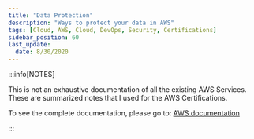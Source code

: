 ```yaml
---
title: "Data Protection"
description: "Ways to protect your data in AWS"
tags: [Cloud, AWS, Cloud, DevOps, Security, Certifications]
sidebar_position: 60
last_update:
  date: 8/30/2020
---
```



:::info[NOTES]

This is not an exhaustive documentation of all the existing AWS Services. These are summarized notes that I used for the AWS Certifications.

To see the complete documentation, please go to: [AWS documentation](https://docs.aws.amazon.com/)

:::

<!-- 
## Overview of Encryption 

Unencrypted data can be read and seen by anyone who has access to it and data stored at rest or sent between two locations in transit is known as plain text or clear text data. The data is plain to see and could be seen and understood by any recipient. 

There is no problem with this as long as the data is not sensitive in any way and doesn't need to be restricted. However if you have data that is sensitive, you need to ensure that the contents of that data is only viewable by a particular recipient or recipients. This can be done by adding a level of encryption to that data.

**Data encryption** is the mechanism in which information is altered, rendering the plain text data unreadable through the use of mathematical algorithms and encryption keys. 

When encrypted, the original plain text is now known as **cipher text** which is unreadable. To decrypt the data, an encryption key is required to revert the cipher text back into a readable format of plain text. 

An **encryption key** is simply a string of characters used in conjunction with the encryption algorithm and the longer the key the more robust the encryption. This encryption involving keys can be categorized by either being:

- symmetric cryptography
- asymmetric cryptography. 

### Symmetric Encryption 

With symmetric encryption, a single key is used to both encrypt and also decrypt the data. 

- This key must be sent securely between the two parties, WHICH exposes a weakness
- If the key is intercepted during transmission, then that third party could easily decrypt any data associated with that key. 

AWS KMS resolves this issue by acting as a central repository, governing and storing the keys required and only issues the decryption keys to those who have sufficient permissions to do so. Some common symmetric cryptography algorithms that are used are:

- AES (Advanced Encryption Standard)
- DES (Digital Encryption Standard)
- Triple DES
- Blowfish

Pros: Symmetric is a lot faster from a performance perspective

Cons: Additional risk as highlighted above 

### Asymmetric Encryption 

Asymmetric encryption which involves two separate keys that are created both at the same time and are linked through a mathematical algorithm. :

- One is used to encrypt the data and considered the private key and should be kept by a single party and should never be shared with anyone else.

- Second key is used to decrypt the data and is considered the public key that can be given and shared with anyone. The public key does not have to be sent over secure transmission and it doesn't matter who has access to this public key as without the private key, any data encrypted with it cannot be accessed. 

Some common examples of asymmetric cryptography algorithms are:

- RSA
- Diffie-Hellman
- Digital Signature Algorithm. 
    
### How Public and Private keys work 

If another party wanted to send you an encrypted message or data, they would encrypt the message using your own public key which can be made freely available to them or anyone. It's public for a reason. The message is then sent to you where you will use your own private key which has that mathematical relationship with your public key to decrypt the data. This allows you to send encrypted data to anyone without the risk of exposing your private key, resolving the issue highlighted with symmetric encryption. 

## Key Management Service - KMS 

This is an AWS Managed service that makes it easy to create and manage keys, and control the use of encryption.

- secure and resilient service that uses hardware security modules

- integrated with AWS CloudTrail to provide logs for all key usage

- audit logging and trailing is important to meet regulatory and compliance needs

- easy to create, manage, and control the use of encryption

- Customer-managed key (CMK) can neve be exported

**How it works:**

- Create a new customer-managed key (CMK) with the following details:
    - Alias and description
    - Key material (customer-provided or AWS-provided)
    - creation date 
    - key state
- Define the key adminitrative permissions:
    - Which IAM users/roles can manage the key?
- Define the key usage permissions: 
    - Which IAM users/roles can use the key to encrypt/decrypt data?

**Why use customer provided key material?**

With customer-provided key, you can perform the following:

- you can import a symmetric 256-bt key from your existing key management infrastructure
- for compliance requirements
- to introduce non-AWS randomness 
- can also be used to extend existing processes to AWS
- if you delete the key by accident, it stays for 7-30 days so it can still be retrieved

**NOTE:**
When a key is deleted completely, you will no longer be able to decrypt any content encrypted with that key.

**What are the cons of usind customer provided key material?**

If we decided to go with customer-provided material, there are some points that we need to remember:

- availability and durability are different from AWS-provided key material 
- automatic rotation is not available
- security of key generation is on the customer side


### Encryption-at-rest Only 

It is important to understand that the KMS service is for encryption at rest only which can include for example S3 Object Storage, RDS, EMR and EBS Encryption to name a few. 

KMS does not perform encryption for data in transit or in motion. If you want to encrypt data while in transit, then you would need to use a different method such as SSL. However, if your data was encrypted at rest using KMS, then when it was sent from one source to another, that data would be a cipher text which could only be converted to plain text with the corresponding key. 

Another important aspect of encryption at rest is whether it is done:

- server-side by the server or 
- client-side by the end user

Examples of server-side encryption are back end servers that encrypt the data as it arrives transparent to the end user. The overhead of performing the encryption and managing the keys is handled by the server, in this case S3, not by the client-side application or the end user. 

On the other hand, client-side encryption requires the user to interact with the data to make the data encrypted and the overhead of encryption process is on the client rather than the server. 

### Compliance and Regulations 

When working with encrypted data, compliance and regulations are often tightly integrated. As a result, KMS works seamlessly with AWS CloudTrail to audit and track how your encryption keys are being used and by whom in addition to other metadata captured by the APIs used such as the source IP address.

The CloudTrail logs that are stored in S3 record KMS API calls such as:

- Decrypt
- Encrypt
- GenerateDataKey
- GetKeyPolicy

### Region-specific and Multi-region Keys 

KMS keys are initially region specific, which means you need to establish a Key Management Service in each region that you want to encrypt data. 

However, AWS has announced that multi-region keys are now supported for client-side encryption in the: 

- AWS Encryption SDK 
- AWS S3 Encryption Client 
- AWS DynamoDB Encryption Client 

### Customer Master Key (CMK)

The CMK is the main key type within KMS and can generate, encrypt and decrypt **data encryption keys** or **DEKs**, which are used outside of the KMS service by other AWS services to perform encryption against your data. 

CMKs can either be managed by AWS or by customers of AWS. 

- **AWS-Managed CMK**
CMKs managed by AWS are used by other AWS services that have the ability to interact with KMS directly to perform encryption against data:
    - Amazon S3
    - SSE-KMS
    
- **Customer-managed CMK**    
These are CMKs that are created and generated by customers rather than AWS. They provide the ability to implement greater flexibility,

    - rotation
    - governing access
    - key policy configuration
    - enabling/disabling the key when it is no longer required.

With many services that you use within AWS, you can control access using identity-based access IAM policies. However, KMS also uses resource-based policies when it comes to CMK access. If you want to allow other IAM users or roles in a different AWS account in which a CMK was created, then you must understand how KMS permissions work. 

#### Access 

To manage access to your CMKs, you must use a **key policy**. Without a key policy associated to your CMK, users will not be able to use it. Permissions to allow you to access and use a CMK from a different AWS account can't be given and generated using IAM alone. 

As a result, you have to use and edit a resource-based key policy in the AWS account where the CMK resides, in addition to an IAM identity-based policy in the AWS account that wants to access the CMK. 

Note that you can only edit key policies for keys that you have created.

#### Key Policies 

Key policies are resource-based policies that are tied to your CMK. And the key policy document itself is JSON-based, much like IAM policies. Below is an example:

```json
{
  "Version": "2012-10-17",
  "Statement": [
    {
        "Sid": "statement identifier",
        "Effect": "effect",
        "Principal": "principal",
        "Action": "action",
        "Resource": "resource",
        "Condition": {
            "condition operator": { 
                "condition context key": "context key value"
                }
            }
    }
    ]
} 
``` 

During the creation of a CMK, whether you create it programmatically or if you've created it through the AWS Management Console, KMS will create a default key policy for you to allow principles to use the CMK in question. 

By default, KMS will configure the root user of the AWS account in which the key was created full access to the CMK within the key policy. 

#### Creating CMKs 

When you create a CMK through the Management Console, then you can configure different permissions sets. These include key administrators and users. Key administrators can only administer the CMK, but not use it to perform any encryption functions. Whereas users have the ability to access the CMK to perform encryption of data. The permissions that can be given to use the key for any user selected, are as follows. 

- kms:Encrypt
- kms:Decrypt
- kms:ReEncrypt*
- kms:GenerateDataKey* 
- kms:DescribeKey

#### Sharing CMKs across accouts 

The first step in allowing the sharing of your CMK across AWS accounts is to add the principals from the external account into the key policy of the CMK. To do so, you will need to add a statement as shown where the text embed should be replaced with the external AWS account number.

```json
{
    "Sid": "Allow another AWS Account to use this CMK",
    "Effect": "Allow",
    "Principal": {
        "AWS": [
            "arn:aws:iam::123456789012:root"
        ]
    },
    "Action": [
        "kms:Encrypt",
        "kms:Decrypt",
        "kms:ReEncrypt*",
        "kms:GenerateDataKey*",
        "kms:DescribeKey"
    ],
    "Resource": "*"
}
```

This key policy statement can be created with even more granularity by limiting the specific actions required, or by specifying individual users or roles. For example, instead of using the root of the external account and the principal parameter, you could add an IAM user named Bob. 

```json
 "Principal": {
        "AWS": [
            "arn:aws:iam::123456789012:user/Bob"
        ]
    }
```

Once this statement is added to the key policy, the users within the account would still not be able to use the CMK until IAM permissions in the external account have been added to specific users or roles. And once the key policy has been edited to allow either the external account or specific users or roles from the external account access to a CMK, identity-based policies need to be associated with those users or roles who intend to use the CMK.

Let's assume that in the key policy, we set the principal component of the root of the external account. This would mean we can set the IAM permissions on any user or role in the external account to allow access to the CMK. The permissions required would need to include a statement as shown for the user or role.

```json
{
  "Version": "2012-10-17",
  "Statement": [
    {
      "Sid": "Allow the use of a CMK In Account 1234567889012",
      "Effect": "Allow",
      "Action": [
        "kms:Encrypt",
        "kms:Decrypt",
        "kms:ReEncrypt*",
        "kms:GenerateDataKey*",
        "kms:DescribeKey"
      ],
      "Resource": [
        "arn:aws:kms:us-east-2:123456789012:key/5e698272-88c6-4f6b-970e-1d1dbd0c6412"
        ]
    }
  ]
}
```

In this policy, you'll notice that we have an additional parameter of resource, which details which CMK the action should take effect on. And in this instance, is the Amazon resource name of the CMK in which we updated the key policy for. 

ne other point that's important is that if for example, your key policy only allowed the **kms:Decrypt** action, but your IAM policy allowed both the kms:Decrypt and kms:encrypt actions, then only the kms:Decrypt action would be allowed, as that is all that is allowed in the key policy, which takes precedence.

Once the policy is associated with the user or role, you will now be able to use the CMK to perform encryption functions. However, please do be aware that even though you have access to the CMK from a different account, the CMK will not be shown in the AWS Management Console for integrated services. Instead, you must use the ARN of the CMK.

### Best practices 

- Avoid re-using encryption keys
- Rotate the keys on a regular basis 
- Key rotation varies depending if AWS-managed or customer-managed 
- AWS-managed keys cannot be deleted

### Key Rotation

AWS-Managed key:

- Automatic rotation every three years
- Everything is handled by AWS 
- A new backing key is creataed and marked as active 
- Old key is available for decryption

Customer-managed key:

- Automatically rotate every year if enabled:

    - AWS KMS generated new cryptographical material for CMK
    - Old backing key is saved and can be used to decrypt data 
    - only available for AWS-imported key material

- On-demand manually:

    - Rotation frequency can be controlled
    - Keys can be deleted


## AWS Secrets Manager

AWS Secrets Manager allows you to store, encrypt, and rotate credentials and other types of secrets.

- automatic secret rotation
- built-in integration with AWS RDS
- secret rotation for non-AWS services using Lambda functions

AWS Secrets Manager is a great service to enhance your security posture by allowing you to remove any hard-coded secrets within your application and replacing them with a simple API call to the aid of your secrets manager which then services the request with the relevant secret. As a result, AWS Secrets Manager acts as a single source of truth for all your secrets across all of your applications.

Usage:

- Your application can fetch secrets from AWS Secrets Manager via API call 
- Secrets are encrypted in-transit and at-rest using KMS
- if automatic rotation is enabled, secret rotates immediately
- if secret is deleted, it will remain for 7 days before it is fully removed 

### What is considered a secret

A secret can be any of the following:

- passwords
- third party API keys
- database credentials on Amazon RDS or redshift clusters, or simply plain text. 

Essentially, it's typically something that you want to remain hidden from the open world.

### Secrets Rotation

AWS Secrets Manager enables the ease of rotating secrets and therefore enhancing the security of that secret. An example of this could be your database credentials. Other secret types can also have automatic rotation enabled through the use of lambda functions, for example, API keys. 

### Integration 

Being an enhanced security service, it also offers integration with other key AWS services such as **KMS**, the Key Management Service which is used to encrypt your secrets within AWS Secrets Manager. 

AWS CloudTrail and Amazon CloudWatch can be used to monitor the activity of your secrets, for example, when an API call is triggered to rotate a secret, CloudTrail will log this detail and cloud watch can be configured to report on this deletion through the use of CloudTrail logs and then notify your team. This provides full visibility and auditing capabilities as well as notification of any unexpected behavior, for example, a deletion of one of your secrets.

### Access 

Access to your secrets within AWS Secret Manager is governed by fine-grained IAM identity-based policies in addition to resource-based policies. 

- **Identity-based policies** are attached to identities that have been created within the IAM service and associated specific permissions to their identity. 

- **Resource-based policies** are attached to an individual resource instead of an identity.

### AWS Secrets Manager vs. AWS Systems Manager Parameter Store

AWS Secrets Manager:

- Database credentials, API keys, and passwords
- Encryption is enforced on all secrets
- Integration with AWS RDS 
- Automatic secret rotation for RDS
- Automatoc secret rotation for non-AWS services via Lambda 

AWS SSM Parameter Store

- Any parameter can be stored 
- Encryption is not mandatory 
- Integrated with AWS Systems Manager 

## AWS Macie 

When working with large quantities of data, it becomes very difficult to effectively scrub all that information for any secure vulnerabilities. This is where Amazon Macie is able to step in and help you manage the security of your Amazon S3 buckets and all the text data that lives within them.

Amazon Macie is a fully managed machine learning and pattern matching service that helps with data security and data privacy. 

- Automatically provide a detailed list of any sensitive data found in your S3 buckets

- Find personally identifiable information, PII, as well as any protected financial information

- Take actions on your behalf by using services such as Lambda and Step Functions.

- Allow you to have constant and detailed visibility into your Amazon S3 data. 


### How does Macie works 

When you enable the service you are allowing Macie to automate the discovery of any sensitive data that exists within your S3 buckets. In order to do this, Amazon Macie will create a service Link role that will give a service the permissions it requires to operate on your behalf.

This Service-Linked role gives Macie the permissions to:

- Create an inventory of all of your S3 buckets
- Provide statistical data about the buckets and the objects held within
- Monitor your buckets and evaluate them for security access control
- Analyze the objects within the buckets to detect sensitive data.

With these permissions, Macie will begin to create metadata about your buckets so that it can see if anything changes in the future. This data includes general bucket information such as:

- name
- ARN
- creation date
- account level permission settings
- shared access and replication settings object counts

Using this information, Macie's able to calculate statistics and provide assessments about your security and the privacy of your bucket inventory.

Macie will also monitor this data and these buckets to watch out for:

- unencrypted buckets
- publicly accessible buckets
- buckets that are shared with accounts not explicitly allowed within your Amazon Macie's settings. 

### Metadata 

The metadata is refreshed every day, directly through Amazon S3, as part of Macie's daily refresh cycle. The metadata can be directly refreshed whenever you choose by clicking the refresh button within the Amazon Macie console. This can be done at most once every five minutes.

Additionally, specific metadata will be updated whenever Macie detects a relevant AWS CloudTrail/EventBridge event.

### Bucket Policy Findings 

Anytime Macie finds an issue or detects an event that lowers your security posture, Macie will create a policy finding for you review at your earliest convenience. For example, if someone was to disable default encryption for a bucket after Macie's been enabled, Macie will create a S3 bucket encryption disabled finding for that bucket.

It is important to note that if the encryption for a bucket was disabled before Macie was enabled, Macie will not generate a policy finding for that possible security vulnerability. In total, there are five different types of bucket findings that Macie can watch out for. 

- Policy:IAMUser/S3BlockPublicAccessDisabled 
- Policy:IAMUser/S3BucketEncryptionDisabled 
- Policy:IAMUser/S3BucketPublic
- Policy:IAMUser/S3BucketReplicatedExternally
- Policy:IAMUser/S3BucketSharedExternally


Each finding will be available for up to 90 days and includes the following information:

- a severity rating 
- general information about the affected resource
- when and how Macie found the issue

### Reviewing the findings 

You have a few options for reviewing and analyzing your findings:

- Directly in the Amazon Macie console
- Use the API to review them, programmatically.
- In Amazon EventBridge (formally CloudWatch events)
- In the AWS Security Hub 

Since these findings can be viewed programmatically, as well as through EventBridge, this is how you would be able to create automatic workflows that could lock down buckets or archive sensitive data for you.

### Discover sensitive data within your buckets

When you're ready to begin scrubbing the data that resides within your S3 buckets, you'll need to create a run sensitive data discovery jobs. A **sensitive data discovery job**, as the name alludes to, allows you to analyze objects that are stored within your Amazon S3 buckets for sensitive content.

Sensitive content might include any of the following: 

- financial information, i.e. credit cards and bank accounts
- personal information such as names, address and contacting data
- national information like passports, IDs, driver's license and social security numbers
- medical information like healthcare, data, pharmacy information and drug agencies, 
- credentials and secrets, like AWS secret keys and private keys. 

These jobs will have a detailed report of any sensitive data that they find, as well as an overall analysis. A job can be scheduled to run either one time or on a daily, weekly or monthly basis. A sensitive data discovery job is able to analyze objects by using identifiers.

**Managed data identifiers**

The managed data identifier are a built-in set of parameters and techniques that detect specific varieties of data. These are created and curated by AWS. With this option, Macie is in charge of these data types. As a list of new and important data identifiers grows, Amazon Macie will automatically include them. The current list is defined by data protection regulations like GDPR, PCI, DSS, CCPA and HIPAA. 

**Custom data identifiers**

The custom identifiers are ones that you create and manage. They are written in the form of regular expressions which defines specific patterns to match to and could include things like employee IDs, customer account numbers or other case specific sensitive data types. 

### Severity Level 

You can also set a severity level for your custom data types. Each is set to medium by default, but having the ability to set multiple levels can be quite useful. 

- The custom data identifiers supplement the built-in managed data identifiers 
- You'll be reported in the same way and location
- You'll be notified by Macie if it detects text that match either identifier type.

Findings will be categorized by:

- what bucket they are in
- what type they are
- what job found them

These types and categories make it easy to filter on what you wish to search for. This allows you to help automate workflows or to even suppress specific types of findings that you know are clear based on your policy needs

### Analyzing encrypted object

Amazon Macie supports reading and analyzing multiple encryption options for your S3 objects. Macie will decrypt the objects by using the Service Link role we spoke of earlier. However, it will depend on what type of encryptions the objects have used. 

- If an object was encrypted using server-side encryption with Amazon S3 managed keys, SSE-S3, Macie is able to decrypt and analyze this type of object without much trouble. 

- If the object uses server-side encryption with AWS KMS keys, SSE-KMS, these are also able to be decrypted fairly easily. 

- If this was encrypted with a customer managed KMS key, Macie can only decrypt the object, if you specifically allow Macie to use that key. 

- For server-side encryption with customer provided keys, SEE-C, Macie will be unable to decrypt to analyze the objects of this type. The service will only store and report metadata for that object.

- For client-side encryption, Macie will not be to decrypt or analyze the object. Again, the service will just store and report metadata for that object. 

Within the Macie console, you can sort and filter your buckets to see which types of encryption they may have. This might be useful if you wish to further investigate objects that Macie did not analyze.

### Supported file formats for sensitive data discovery 

Macie is able to scrub through birth file formats and look for the managed data and custom data identifiers you've defined. 

Big data formats:

- Avro 
- Parquet

Compressed and archive data:

- .gz
- .gzip 
- .tar
- .zip files. 

Generic document types:

- .doc
- .docx
- .pdf
- .xls
- .xlsx

Pure text files:

- .cvs
- .htm
- .html
- .json
- .jsonal
- .tsl
- .txt
- .xml

Here's a note from Amazon about how deep Macie will look through your files:

> "When Macie analyzes a compressed or archived file, it inspects both the full file and the contents of the file. To inspect the file's contents, it decompresses the file, and then inspects each extracted file that uses a support format. Macie can do this for as many as a million files and up to a nested depth of 10 levels."

It's important to know that anything Macie does not support, it will not inspect. This means any video files or images, for example, will have to be checked on their own. You might try to create something using AWS recognition if that was important to you or your organization. 

### Integrations with AWS organizations

Amazon Macie has some impressive integrations with AWS organizations that make security of multiple accounts and their S3 buckets a lot easier.

When working with multiple accounts, Macie provides **Macie administrator account** which can access and monitor your entire organization's S3 security. 

- Allows you to run sensitive data discovery jobs which are able to detect S3 data vulnerabilities across all member accounts

- Has access to all policy findings, inventory data and other Macie settings and resources for each member account

- Can have up to 5,000 members, when they use AWS organizations.

To start using Macie's new organization, you'll need to designate an account to be the Macie administrator. However, it is not recommended to not set this account to be the same as the organizational root account to keep power separated and follow the principles of least privilege whenever possible. 

It is important to note that an organization can only have a single administrator account at one time. And an account cannot be both a Macie admin and a member account.

To change the Macie administrator account, all member accounts will be removed. However, Macie will not be disabled from those member accounts. A member account can only be associated with one administrator at one time and it is unable to disassociate itself from that admin once under its stewardship. 


### Cost

Amazon Macie is a very impressive service that offers a lot of good protection. However, all that does come at some cost. There are two ways that Macie charges you:

- Throught static protection of your buckets

    - charged on a per bucket basis of 10 cents per S3 bucket per month
    - depending on how you've set up your S3 data, it has a potential to be a non-zero cost

- Through sensitive data discovery jobs. 

    - like most AWS services and does get cheaper the more you use
    - starts off at $1 per gigabyte of data you scan for the first 50,000 gigs per month
    - depending on the size of your organization, that could be quite a sum of money

## Restrict S3 Buckets Access

### Bucket Policies 

AWS S3 Bucket policies are policies attached only to S3 buckets and specifies what is allowed or denied to that bucket.

- can be used to define granualr permissions at a user-level 
- can be used to grant cross-account access to S3 bucket without using IAM roles 
- S3 bucket policies work at a bucket level 

### S3 ACLs

- S3 ACL can be applied at an object-level 
- recommended way to protect objects 
- do not use unless required

**Conflicts between S3 Bucket Policies vs. IAM Policies**

- The authorization decision will depend on the combination of:
    - IAM policies 
    - S3 Bucket policies
    - S3 ACLs 

- By default, everything is DENIED 
- If you allow something, it only takes one EXPLICIT DENY for the result to be denied.
- An explicit deny will always override an allow 

### AWS S3 Pre-signed URLs

- This enables you to generate a temporary URL to access S3 objects
- Typically short-lived (seconds or minutes) but the TTL can be customized (up to 1 hour)
- Created via AWS SDK or AWS CLI.

    ```bash
    aws s3 pregin s3://bucket-name/object-name --expires-in 120
    ```

### Enable Vault Lock in AWS Glacier 

AWS Glacier is a very low cost option fort long-ter data archiving. This started as an S3 storage class but it now a dedicated AWS service.

- data stored in AWS Glacier are called **archives**
- data is in .zip or .tar
- commonly used for backups 
- allows use of vault-lock policies

**Vault Lock Policies**

A vault is a container that stores one or more archives, where an archive can contain zip files. When the vault is closed, we can apply vault lock policies.

- vault lock policies can be configured to enforce compliance controls 
- syntax is ismilar to IAM policies 
- allows to establich retention policies
- ensures that archives are not tampered with, and can only be written once and read many times.

**How does it work:**

- Initiate lock process by attaching the policy to your vault 
- Validate the policy within 24 hours
- Once validated, the lock policy is immutable
- There's no way to change policy after its validated
- The only way to change the policy is to break the vault

### Forcing S3 to use CloudFront 

CloudFront is a content-delivery network (CDN) that allows you to distribute your static content globally.

- fast, highly-secure, and programmable 
- allows spreading content around the globe, not just regions but also edge locations 

#### Securing an S3 Origin in CloudFront

CloudFront can be be sued to distribute the content stored in S3 bucket:

- Create a CloudFront distribution with an S3 origin
- Use an CloudFront Origin Access Identiy when accessing the S3 bucket
- Restrict S3 bucket access and update permissions

The goal is to make sure that S3 content can only be accessed through the CloudFront and that S3 bucket cannot be accessed directly.

#### TLS/SSL Certificate Options with CloudFront

When you create a CloudFront distribution, you hav the following options for TLS/SSL certificates:

- default CloudFront certificate with the domain name:

    ```bash
    *.cloudfront.net  
    ```

- custom SSL certificate with a domain that you own

If you use the custom SSL option, you should:

- use certificates in AWS Certificate Manager
- the certificates should be in us-east-1 region 
- make sure that the certificate is valid and has proper certificate chain

## S3 Encryption Mechanisms 

Depending on your requirements, one method of encryption may be more appropriate than another. Here are the available encryption mechanisms for your Amazon S3 Buckets:

- **Server-side encryption with S3 managed keys, SSE-S3**

    - Requires minimal configuration 
    - Management of encryption keys used are managed by AWS
    - Just upload your data and S3 will handle all other aspects. 

- **Server-side encryption with KMS managed keys, SSE-KMS**

    - Allows S3 to use the key management service to generate your data encryption keys
    - KMS gives you a far greater flexibility of how your keys are managed
    - You are able to disable, rotate, and apply access controls to the CMK
    - You can also audit keys against their usage using AWS CloudTrail. 

- **Server-side encryption with customer provided keys, SSE-C**

    - Provide your own master key that you may already be using outside of AWS
    - Customer-provided key would then be sent with your data to S3
    - S3 would then perform the encryption for you

- **Client-side encryption with KMS, CSE-KMS**

    - Like SSE-KMS, CSE-KMS uses KMS to generate your data encryption keys
    - But KMS is called upon via the client, not S3
    - Encryption takes place client-side and encrypted data is sent to S3 to be stored

- **Client-side encryption with customer provided keys, CSE-C**

    - Able to utilize your own provided keys and use an AWS-SDK client to encrypt your data before sending it to S3 for storage. - 

## AWS Certificate Manager

It is a service that lets you easily provision, manage, and deploy plublic and private SSL/TLS certificates.

- These certficates can be used to secure network communications
- Can be used to establish identiy of websites over the internet 
- Quicker way to purchase, upload, and renew SSL/TLS certificates
- Can be used with AWS Loadbalancers and AWS CloudFront
- Can be automatically renewed as long as:
    - domain is purchased in AWS Route 53
    - and it is a public hosted zone
- ACM TLS/SSL certificates cannot be exported

**How it works:**

1. Add a domain name which can be:

    - purchased through AWS Route53
    - existing domain name added to AWS Route53

2. Validate the domain through:

    - **DNS Validation**, where you need to modify the domain name to contain a DNS record generated by ACM
    - **Email validation**, if you don't have permission to modify the DNS configuration

3. Review 
4. Validate

## Security Features of AWS Loadbalancers 

AWS Loadbalacers cab automatically distribute incoming application traffic across multiple targets.

- handles the varying load of application traffic
- offers different types of Loadbalancers 
    - Network Loadbalancers 
    - Application Loadbalancers 
    - Classic Loadbalancers
    - Gateway Loadbalancers
- provides some security features such as security policies 

### Security Policy of HTTPS Listeners

When you create a TLS Listener, you must select a security policy which can be updated as needed. To learn more, check out the following links:

- [User Guide for Application Load Balancers](https://docs.aws.amazon.com/elasticloadbalancing/latest/application/index.html)
- [User Guide for Network Load Balancers](https://docs.aws.amazon.com/elasticloadbalancing/index.html)
- [User Guide for Gateway Load Balancers](https://docs.aws.amazon.com/elasticloadbalancing/latest/gateway/index.html)
- [User Guide for Classic Load Balancers](https://docs.aws.amazon.com/elasticloadbalancing/index.html)
- [TLS listeners for your Network Load Balancer](https://docs.aws.amazon.com/elasticloadbalancing/latest/network/create-tls-listener.html)

### TLS/SSL Termination Options

TLS/SSL can be terminated in either:

- ELB 
- EC2/ECS/EKS/Fargate (behind the loadbalancer)

To terminate the TLS/SSL behind the loadbalancer, you can only use:

- Network Loadbalancer 
- Classic Loadbalancer with TCP protocol support for termination

Security implications of terminating TLS/SSL in the ELB:

- ELB will decrypt TLS/SSL so traffic between ELB and EC2/ECS/EKS will be unencryptesd
- you will not have end-to-end encryption in place 

Benefits of termination TLS/SSL in the ELB:

- Offloads processing to the ELB 
- Faster and less resources needed in the EC2/ECS/EKS/Fargate

**NOTE:**
Do not terminate the TLS/SSL in the ELB unless you really need to.

To learn more, check out:

- [New – TLS Termination for Network Load Balancers](https://aws.amazon.com/blogs/aws/new-tls-termination-for-network-load-balancers/)

- [Network Load Balancer Now Supports TLS Termination](https://aws.amazon.com/about-aws/whats-new/2019/01/network-load-balancer-now-supports-tls-termination/)

- [Verify that ELB load balancers require TLS termination](https://docs.aws.amazon.com/prescriptive-guidance/latest/patterns/verify-that-elb-load-balancers-require-tls-termination.html) -->
